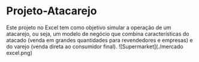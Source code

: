 # Projeto-Atacarejo
Este projeto no Excel tem como objetivo simular a operação de um atacarejo, ou seja, um modelo de negócio que combina características do atacado (venda em grandes quantidades para revendedores e empresas) e do varejo (venda direta ao consumidor final).
![Supermarket](./mercado excel.png)
